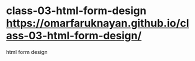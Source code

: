 # class-03-html-form-design https://omarfaruknayan.github.io/class-03-html-form-design/
html form design
